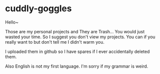 # cuddly-goggles
Hello~

Those are my personal projects and They are Trash... You would just wasted your time.
So I suggest you don't view my projects.
You can if you really want to but don't tell me I didn't warm you.

I uploaded them in github so I have spares if I ever accidentally deleted them.

Also English is not my first language. I'm sorry if my grammar is weird.
